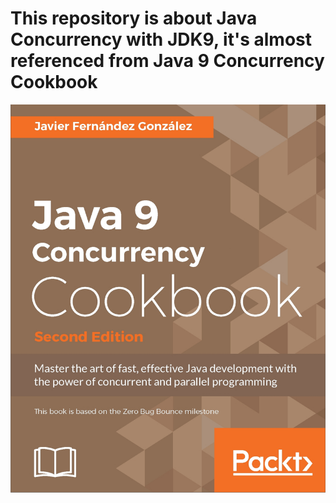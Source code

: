 # This repository is about Java Concurrency with JDK9, it's almost referenced from Java 9 Concurrency Cookbook
![Image text](https://raw.githubusercontent.com/BobJackson/JDK9-Concurrency/master/Java%209%20Concurrency%20Cookbook.png) 
